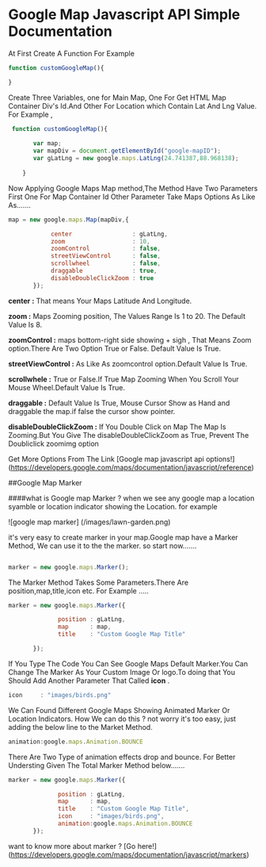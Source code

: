 # Google Map Javascript API Simple Documentation

At First Create A Function For Example 

```javascript
function customGoogleMap(){

}
```

Create Three Variables, one for Main Map, One For Get HTML Map Container Div's Id.And Other For Location which Contain Lat And Lng Value. For Example ,

```javascript
 function customGoogleMap(){
      
       var map;
       var mapDiv = document.getElementById("google-mapID");
       var gLatLng = new google.maps.LatLng(24.741387,88.968138);
       
    }
```    
Now Applying Google Maps Map method,The Method Have Two Parameters First One For Map Container Id Other Parameter Take Maps Options
As Like As.......

```javascript
map = new google.maps.Map(mapDiv,{

       	    center                 : gLatLng,
       	    zoom                   : 10,
       	    zoomControl            : false,
       	    streetViewControl      : false,
       	    scrollwheel            : false,
       	    draggable              : true,
       	    disableDoubleClickZoom : true
       });
```       
**center :** That means Your Maps Latitude And Longitude.

**zoom :** Maps Zooming position, The Values Range Is 1 to 20. The Default Value Is 8.

**zoomControl :** maps bottom-right side showing + sigh , That Means Zoom option.There Are Two Option True or False. Default Value Is True.

**streetViewControl :** As Like As zoomcontrol option.Default Value Is True.

**scrollwhele :** True or False.If True Map Zooming When You Scroll Your Mouse Wheel.Default Value Is True.

**draggable :** Default Value Is True, Mouse Cursor Show as Hand and draggable the map.if false the cursor show pointer.

**disableDoubleClickZoom :** If You Double Click on Map The Map Is Zooming.But You Give The disableDoubleClickZoom as True, Prevent The Doubliclick zoomimg option

Get More Options From The Link [Google map javascript api options!] (https://developers.google.com/maps/documentation/javascript/reference)



##Google Map Marker

####what is Google map Marker ?
when we see any google map a location syamble or location indicator showing the Location. for example

![google map marker] (/images/lawn-garden.png)


it's very easy to create marker in your map.Google map have a Marker Method, We can use it to the the marker. so start now.......

```javascript

marker = new google.maps.Marker();

```

The Marker Method Takes Some Parameters.There Are position,map,title,icon etc. For Example .....


```javascript
marker = new google.maps.Marker({

       	      position : gLatLng,
       	      map      : map,
       	      title    : "Custom Google Map Title"

       });
```       

If You Type The Code You Can See Google Maps Default Marker.You Can Change The Marker As Your Custom Image Or logo.To doing that You Should Add Another Parameter That Called **icon** .

```javascript 
icon     : "images/birds.png"
```

We Can Found Different Google Maps Showing Animated Marker Or Location Indicators. How We can do this ?
not worry it's too easy, just adding the below line to the Market Method.

```javascript
animation:google.maps.Animation.BOUNCE
```
There Are Two Type of animation effects drop and bounce.
For Better Understing Given The Total Marker Method below.......

```javascript
marker = new google.maps.Marker({

       	      position : gLatLng,
       	      map      : map,
       	      title    : "Custom Google Map Title",
       	      icon     : "images/birds.png",
       	      animation:google.maps.Animation.BOUNCE
       });
 ```      

want to know more about marker ? [Go here!] (https://developers.google.com/maps/documentation/javascript/markers)



